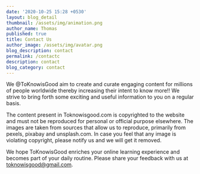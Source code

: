 ```yaml
---
date: '2020-10-25 15:28 +0530'
layout: blog_detail
thumbnail: /assets/img/animation.png
author_name: Thomas
published: true
title: Contact Us
author_image: /assets/img/avatar.png
blog_description: contact
permalink: /contactc
description: contact
blog_category: contact
---
```


We @ToKnowisGood aim to create and curate engaging content for millions of people worldwide thereby increasing their intent to know more!! We strive to bring forth some exciting and useful information to you on a regular basis.

The content present in Toknowisgood.com is copyrighted to the website and must not be reproduced for personal or official purpose elsewhere. The images are taken from sources that allow us to reproduce, primarily from pexels, pixabay and unsplash.com. In case you feel that any image is violating copyright, please notify us and we will get it removed.

We hope ToKnowisGood enriches your online learning experience and becomes part of your daily routine. Please share your feedback with us at toknowisgood@gmail.com.
